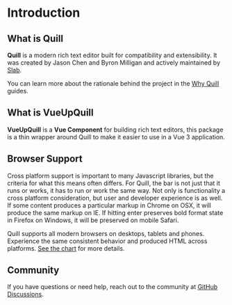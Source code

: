 # Introduction

## What is Quill

**Quill** is a modern rich text editor built for compatibility and extensibility. It was created by Jason Chen and Byron Milligan and actively maintained by [Slab](https://slab.com/).

You can learn more about the rationale behind the project in the [Why Quill](https://quilljs.com/guides/why-quill/) guides.

## What is VueUpQuill

**VueUpQuill** is a **Vue Component** for building rich text editors, this package is a thin wrapper around Quill to make it easier to use in a Vue 3 application.

## Browser Support

Cross platform support is important to many Javascript libraries, but the criteria for what this means often differs. For Quill, the bar is not just that it runs or works, it has to run or work the same way. Not only is functionality a cross platform consideration, but user and developer experience is as well. If some content produces a particular markup in Chrome on OSX, it will produce the same markup on IE. If hitting enter preserves bold format state in Firefox on Windows, it will be preserved on mobile Safari.

Quill supports all modern browsers on desktops, tablets and phones. Experience the same consistent behavior and produced HTML across platforms. [See the chart](https://github.com/quilljs/quill/#readme) for more details.

## Community

If you have questions or need help, reach out to the community at [GitHub Discussions](https://github.com/vueup/vueup-quill/discussions).
